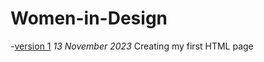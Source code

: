 # Women-in-Design
-[version 1](https://Eepatton.github.io/Women-in-design/index-one-5.html)
*13 November 2023*
Creating my first HTML page
